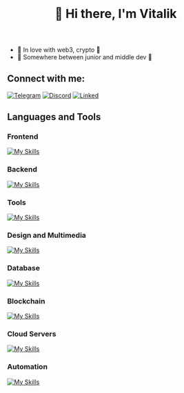 <div align="center" style="padding: 25px;">
  <h1>🤯 Hi there, I'm Vitalik</h1>
</div>

- 💎 In love with web3, crypto 💎
- 🤔 Somewhere between junior and middle dev 🤔

## Connect with me:
[![Telegram](https://github.com/vitaliksandalik/vitaliksandalik/assets/102806612/e13e4ba6-dde4-4a50-8106-f1ae8d30350b)](https://t.me/vitaliksandalik)
[![Discord](https://github.com/vitaliksandalik/vitaliksandalik/assets/102806612/daa831c9-b4e8-4392-b1fe-45b7734903aa)](discordapp.com/users/vitaliksandalik)
[![Linked](https://github.com/vitaliksandalik/vitaliksandalik/assets/102806612/ffdf76e9-6e52-4f8b-8b61-84c57ea7f604)](https://www.linkedin.com/in/vitalii-golovko-9b5aa7240/)

## Languages and Tools

### Frontend
[![My Skills](https://skillicons.dev/icons?i=js,react,flutter,dart,sass,html,css)](https://skillicons.dev)

### Backend
[![My Skills](https://skillicons.dev/icons?i=express,nodejs,py,cs)](https://skillicons.dev)

### Tools
[![My Skills](https://skillicons.dev/icons?i=git,github,postman,vscode)](https://skillicons.dev)

### Design and Multimedia
[![My Skills](https://skillicons.dev/icons?i=ps,pr,ae)](https://skillicons.dev)

### Database
[![My Skills](https://skillicons.dev/icons?i=mysql,mongodb)](https://skillicons.dev)

### Blockchain
[![My Skills](https://skillicons.dev/icons?i=solidity)](https://skillicons.dev)

### Cloud Servers
[![My Skills](https://skillicons.dev/icons?i=firebase)](https://skillicons.dev)

### Automation
[![My Skills](https://skillicons.dev/icons?i=selenium)](https://skillicons.dev)

